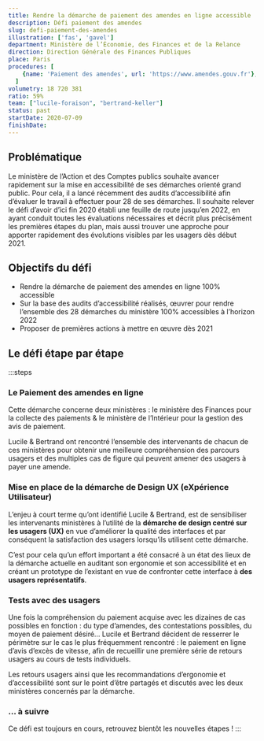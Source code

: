 ```yaml
---
title: Rendre la démarche de paiement des amendes en ligne accessible
description: Défi paiement des amendes
slug: defi-paiement-des-amendes
illustration: ['fas', 'gavel']
department: Ministère de l’Économie, des Finances et de la Relance
direction: Direction Générale des Finances Publiques
place: Paris
procedures: [
    {name: 'Paiement des amendes', url: 'https://www.amendes.gouv.fr'},
  ]
volumetry: 18 720 381
ratio: 59%
team: ["lucile-foraison", "bertrand-keller"]
status: past
startDate: 2020-07-09
finishDate:
---
```


## Problématique

Le ministère de l’Action et des Comptes publics souhaite avancer rapidement sur la mise en accessibilité de ses démarches orienté grand public. Pour cela, il a lancé récemment des audits d’accessibilité afin d’évaluer le travail à effectuer pour 28 de ses démarches. Il souhaite relever le défi d’avoir d’ici fin 2020 établi une feuille de route jusqu’en 2022, en ayant conduit toutes les évaluations nécessaires et décrit plus précisément les premières étapes du plan, mais aussi trouver une approche pour apporter rapidement des évolutions visibles par les usagers dès début 2021.


## Objectifs du défi

- Rendre la démarche de paiement des amendes en ligne 100% accessible
- Sur la base des audits d’accessibilité réalisés, œuvrer pour rendre l’ensemble des 28 démarches du ministère 100% accessibles à l’horizon 2022
- Proposer de premières actions à mettre en œuvre dès 2021


## Le défi étape par étape

:::steps
### Le Paiement des amendes en ligne

Cette démarche concerne deux ministères : le ministère des Finances pour la collecte des paiements & le ministère de l’Intérieur pour la gestion des avis de paiement.

Lucile & Bertrand ont rencontré l’ensemble des intervenants de chacun de ces ministères pour obtenir une meilleure compréhension des parcours usagers et des multiples cas de figure qui peuvent amener des usagers à payer une amende.

### Mise en place de la démarche de Design UX (eXpérience Utilisateur)

L’enjeu à court terme qu’ont identifié Lucile & Bertrand, est de sensibiliser les intervenants ministères à l’utilité de la **démarche de design centré sur les usagers (UX)** en vue d’améliorer la qualité des interfaces et par conséquent la satisfaction des usagers lorsqu’ils utilisent cette démarche.

C’est pour cela qu’un effort important a été consacré à un état des lieux de la démarche actuelle en auditant son ergonomie et son accessibilité et en créant un prototype de l’existant en vue de confronter cette interface à **des usagers représentatifs**.

### Tests avec des usagers

Une fois la compréhension du paiement acquise avec les dizaines de cas possibles en fonction : du type d’amendes, des contestations possibles, du moyen de paiement désiré… Lucile et Bertrand décident de resserrer le périmètre sur le cas le plus fréquemment rencontré : le paiement en ligne d’avis d’excès de vitesse, afin de recueillir une première série de retours usagers au cours de tests individuels.

Les retours usagers ainsi que les recommandations d’ergonomie et d’accessibilité sont sur le point d’être partagés et discutés avec les deux ministères concernés par la démarche.

### … à suivre

Ce défi est toujours en cours, retrouvez bientôt les nouvelles étapes !
:::
